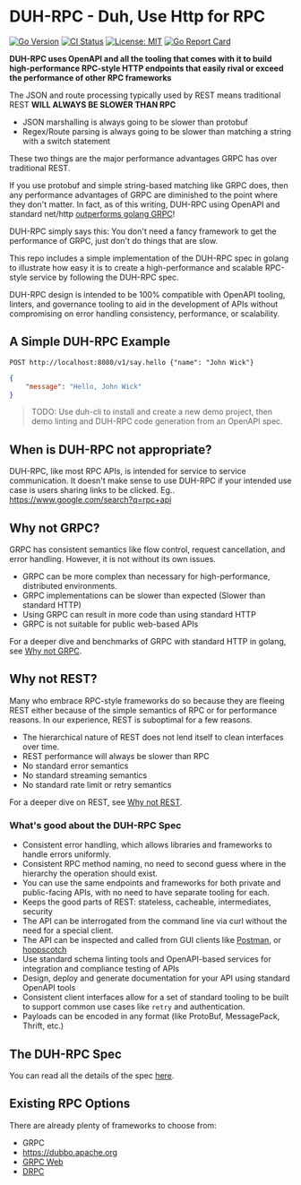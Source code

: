 # DUH-RPC - Duh, Use Http for RPC

[![Go Version](https://img.shields.io/github/go-mod/go-version/duh-rpc/duh.go)](https://golang.org/dl/)
[![CI Status](https://github.com/duh-rpc/duh.go/workflows/CI/badge.svg)](https://github.com/duh-rpc/duh.go/actions)
[![License: MIT](https://img.shields.io/badge/License-MIT-yellow.svg)](https://opensource.org/licenses/MIT)
[![Go Report Card](https://goreportcard.com/badge/github.com/duh-rpc/duh.go)](https://goreportcard.com/report/github.com/duh-rpc/duh.go)

**DUH-RPC uses OpenAPI and all the tooling that comes with it to build high-performance RPC-style HTTP endpoints
that easily rival or exceed the performance of other RPC frameworks**

The JSON and route processing typically used by REST means traditional REST **WILL ALWAYS BE SLOWER THAN RPC**
- JSON marshalling is always going to be slower than protobuf
- Regex/Route parsing is always going to be slower than matching a string with a switch statement

These two things are the major performance advantages GRPC has over traditional REST.

If you use protobuf and simple string-based matching like GRPC does, then any performance
advantages of GRPC are diminished to the point where they don't matter. In fact, as of this writing, DUH-RPC
using OpenAPI and standard net/http [outperforms golang GRPC](https://github.com/duh-rpc/duh-benchmarks.go)!

DUH-RPC simply says this: You don't need a fancy framework to get the performance of GRPC, just don't do things
that are slow. 

This repo includes a simple implementation of the DUH-RPC spec in golang to illustrate how easy it is to create a high-performance and scalable RPC-style service by following the DUH-RPC spec.

DUH-RPC design is intended to be 100% compatible with OpenAPI tooling, linters, and governance tooling to aid in the
development of APIs without compromising on error handling consistency, performance, or scalability.

## A Simple DUH-RPC Example
`POST http://localhost:8080/v1/say.hello {"name": "John Wick"}`
```json
{
    "message": "Hello, John Wick"
}
```

> TODO: Use duh-cli to install and create a new demo project, then demo linting and DUH-RPC code generation from an
OpenAPI spec.

## When is DUH-RPC not appropriate?
DUH-RPC, like most RPC APIs, is intended for service to service communication. It doesn't make sense to use
DUH-RPC if your intended use case is users sharing links to be clicked. Eg.. https://www.google.com/search?q=rpc+api

## Why not GRPC?
GRPC has consistent semantics like flow control, request cancellation, and error handling. However, it is
not without its own issues.
* GRPC can be more complex than necessary for high-performance, distributed environments.
* GRPC implementations can be slower than expected (Slower than standard HTTP)
* Using GRPC can result in more code than using standard HTTP
* GRPC is not suitable for public web-based APIs

For a deeper dive and benchmarks of GRPC with standard HTTP in golang, see [Why not GRPC](docs/why-not-grpc.md).

## Why not REST?
Many who embrace RPC-style frameworks do so because they are fleeing REST either because of the simple semantics
of RPC or for performance reasons. In our experience, REST is suboptimal for a few reasons.
* The hierarchical nature of REST does not lend itself to clean interfaces over time.
* REST performance will always be slower than RPC
* No standard error semantics
* No standard streaming semantics
* No standard rate limit or retry semantics

For a deeper dive on REST, see [Why not REST](docs/why-not-rest.md).

### What's good about the DUH-RPC Spec
* Consistent error handling, which allows libraries and frameworks to handle errors uniformly.
* Consistent RPC method naming, no need to second guess where in the hierarchy the operation should exist.
* You can use the same endpoints and frameworks for both private and public-facing APIs, with no need to have separate
  tooling for each.
* Keeps the good parts of REST: stateless, cacheable, intermediates, security
* The API can be interrogated from the command line via curl without the need for a special client.
* The API can be inspected and called from GUI clients like [Postman](https://www.postman.com/),
  or [hoppscotch](https://github.com/hoppscotch/hoppscotch)
* Use standard schema linting tools and OpenAPI-based services for integration and compliance testing of APIs
* Design, deploy and generate documentation for your API using standard OpenAPI tools
* Consistent client interfaces allow for a set of standard tooling to be built to support common use cases
  like `retry` and authentication.
* Payloads can be encoded in any format (like ProtoBuf, MessagePack, Thrift, etc.)


## The DUH-RPC Spec
You can read all the details of the spec [here](docs/spec.md).

## Existing RPC Options
There are already plenty of frameworks to choose from:
* GRPC
* https://dubbo.apache.org
* [GRPC Web](https://github.com/grpc/grpc/blob/master/doc/PROTOCOL-WEB.md)
* [DRPC](https://github.com/storj/drpc)

